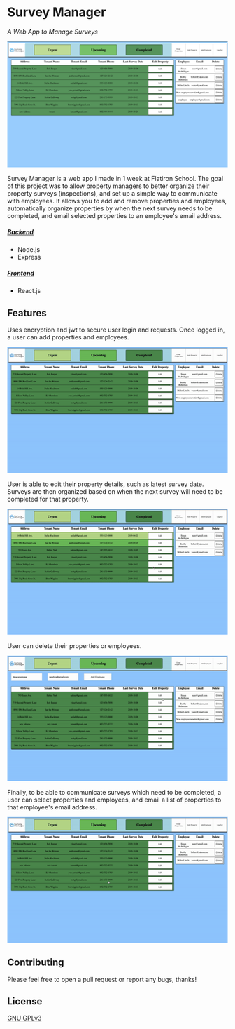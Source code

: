 # Survey Manager
*A Web App to Manage Surveys*

![intro](https://github.com/ethancollins0/mod-4-backend/blob/master/GitFiles/Screen%20Shot%202019-10-06%20at%206.20.39%20PM.png)

Survey Manager is a web app I made in 1 week at Flatiron School. The goal of this project was to allow property managers to better organize their property surveys (inspections), and set up a simple way to communicate with employees. It allows you to add and remove properties and employees, automatically organize properties by when the next survey needs to be completed, and email selected properties to an employee's email address.

##### [Backend](https://github.com/ethancollins0/mod-4-backend)
- Node.js
- Express
 
##### [Frontend](https://github.com/ethancollins0/mod-4-frontend)
- React.js

## Features
Uses encryption and jwt to secure user login and requests. Once logged in, a user can add properties and employees.

![adding](https://github.com/ethancollins0/mod-4-backend/blob/master/GitFiles/adding.gif)

User is able to edit their property details, such as latest survey date. Surveys are then organized based on when the next survey will need to be completed for that property.

![editing](https://github.com/ethancollins0/mod-4-backend/blob/master/GitFiles/edit-properties.gif)

User can delete their properties or employees.

![delete](https://github.com/ethancollins0/mod-4-backend/blob/master/GitFiles/deleting.gif)

Finally, to be able to communicate surveys which need to be completed, a user can select properties and employees, and email a list of properties to that employee's email address.

![email](https://github.com/ethancollins0/mod-4-backend/blob/master/GitFiles/email.gif) 

## Contributing
Please feel free to open a pull request or report any bugs, thanks!

## License
[GNU GPLv3](https://choosealicense.com/licenses/gpl-3.0/)
